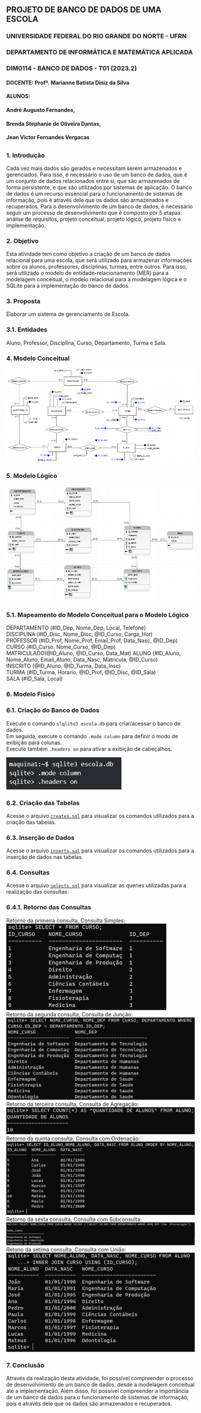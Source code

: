 ## PROJETO DE BANCO DE DADOS DE UMA ESCOLA

### UNIVERSIDADE FEDERAL DO RIO GRANDE DO NORTE - UFRN
### DEPARTAMENTO DE INFORMÁTICA E MATEMÁTICA APLICADA
### DIM0114 - BANCO DE DADOS - T01 (2023.2)
#### DOCENTE: Profª. Marianne Batista Diniz da Silva
#### ALUNOS:
#### André Augusto Fernandes,
#### Brenda Stephanie de Oliveira Dantas,
#### Jean Victor Fernandes Vergacas
##

### 1. Introdução

Cada vez mais dados são gerados e necessitam serem armazenados e gerenciados. Para isso, é necessário o uso de um banco de dados, que é um conjunto de dados relacionados entre si, que são armazenados de forma persistente, e que são utilizados por sistemas de aplicação. O banco de dados é um recurso essencial para o funcionamento de sistemas de informação, pois é através dele que os dados são armazenados e recuperados.
Para o desenvolvimento de um banco de dados, é necessário seguir um processo de desenvolvimento que é composto por 5 etapas: análise de requisitos, projeto conceitual, projeto lógico, projeto físico e implementação.

### 2. Objetivo

Esta atividade tem como objetivo a criação de um banco de dados relacional para uma escola, que será utilizado para armazenar informações sobre os alunos, professores, disciplinas, turmas, entre outros. Para isso, será utilizado o modelo de entidade-relacionamento (MER) para a modelagem conceitual, o modelo relacional para a modelagem lógica e o SQLite para a implementação do banco de dados.

### 3. Proposta

Elaborar um sistema de gerenciamento de Escola.

### 3.1. Entidades

Aluno, Professor, Disciplina, Curso, Departamento, Turma e Sala.

### 4. Modelo Conceitual

![CONCEITUAL](https://raw.githubusercontent.com/andrefernandeslp1/bd-escola/main/auxiliar/CONCEITUAL.PNG)


### 5. Modelo Lógico

![LOGICO](https://raw.githubusercontent.com/andrefernandeslp1/bd-escola/main/auxiliar/LOGICO.PNG)


### 5.1. Mapeamento do Modelo Conceitual para o Modelo Lógico

DEPARTAMENTO (#ID_Dep, Nome_Dep, Local, Telefone)  
DISCIPLINA (#ID_Disc, Nome_Disc, @ID_Curso, Carga_Hor)  
PROFESSOR (#ID_Prof, Nome_Prof, Email_Prof, Data_Nasc, @ID_Dep)  
CURSO (#ID_Curso, Nome_Curso, @ID_Dep)  
MATRICULADO(@ID_Aluno, @ID_Curso, Data_Mat)
ALUNO (#ID_Aluno, Nome_Aluno, Email_Aluno, Data_Nasc, Matricula, @ID_Curso)  
INSCRITO (@ID_Aluno, @ID_Turma, Data_Insc)  
TURMA (#ID_Turma, Horario, @ID_Prof, @ID_Disc, @ID_Sala)  
SALA (#ID_Sala, Local)  

### 6. Modelo Físico

### 6.1. Criação do Banco de Dados

Execute o comando `slqlite3 escola.db` para criar/acessar o banco de dados.  
Em seguida, execute o comando `.mode column` para definir o modo de exibição para colunas.  
Execute também `.headers on` para ativar a exibição de cabeçalhos.  

![captura1](https://raw.githubusercontent.com/andrefernandeslp1/bd-escola/main/auxiliar/captura1.PNG)

### 6.2. Criação das Tabelas

Acesse o arquivo [`creates.sql`](https://github.com/andrefernandeslp1/bd-escola/blob/main/creates.sql) para visualizar os comandos utilizados para a criação das tabelas.

### 6.3. Inserção de Dados

Acesse o arquivo [`inserts.sql`](https://github.com/andrefernandeslp1/bd-escola/blob/main/inserts.sql) para visualizar os comandos utilizados para a inserção de dados nas tabelas.

### 6.4. Consultas

Acesse o arquivo [`selects.sql`](https://github.com/andrefernandeslp1/bd-escola/blob/main/selects.sql) para visualizar as queries utilizadas para a realização das consultas.

### 6.4.1. Retorno das Consultas

Retorno da primeira consulta, Consulta Simples:  
![consulta1](https://raw.githubusercontent.com/andrefernandeslp1/bd-escola/main/auxiliar/consulta1.PNG)  
Retorno da segunda consulta, Consulta de Junção:  
![consulta1](https://raw.githubusercontent.com/andrefernandeslp1/bd-escola/main/auxiliar/consulta2.PNG)  
Retorno da terceira consulta, Consulta de Agregação:  
![consulta1](https://raw.githubusercontent.com/andrefernandeslp1/bd-escola/main/auxiliar/consulta3.png)  
Retorno da quinta consulta, Consulta com Ordenação:  
![consulta1](https://raw.githubusercontent.com/andrefernandeslp1/bd-escola/main/auxiliar/consulta5.png)  
Retorno da sexta consulta, Consulta com Subconsulta: 
![consulta1](https://raw.githubusercontent.com/andrefernandeslp1/bd-escola/main/auxiliar/consulta6.png)  
Retono da setima consulta, Consulta com União:  
![consulta1](https://raw.githubusercontent.com/andrefernandeslp1/bd-escola/main/auxiliar/consulta7.png)  


### 7. Conclusão

Através da realização desta atividade, foi possível compreender o processo de desenvolvimento de um banco de dados, desde a modelagem conceitual até a implementação. Além disso, foi possível compreender a importância de um banco de dados para o funcionamento de sistemas de informação, pois é através dele que os dados são armazenados e recuperados.


